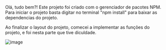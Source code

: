 
Olá, tudo bem?! Este projeto foi criado com o gerenciador de pacotes NPM. Para iniciar o projeto basta digitar no terminal "npm install" para baixar as dependencias do projeto.

Ao finalizar o layout do projeto, comecei a implementar as funções do projeto, e foi nesta parte que tive diculdade. 

![image](https://user-images.githubusercontent.com/93415391/158717433-105472cb-2e1a-4db9-8b72-4a374094bb1e.png)
